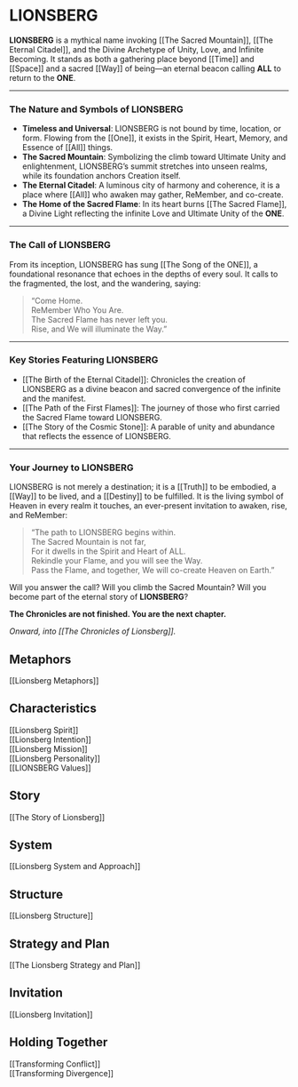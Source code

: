 # LIONSBERG

**LIONSBERG** is a mythical name invoking [[The Sacred Mountain]], [[The Eternal Citadel]], and the Divine Archetype of Unity, Love, and Infinite Becoming. It stands as both a gathering place beyond [[Time]] and [[Space]] and a sacred [[Way]] of being—an eternal beacon calling **ALL** to return to the **ONE**.

---

### **The Nature and Symbols of LIONSBERG**

- **Timeless and Universal**: LIONSBERG is not bound by time, location, or form. Flowing from the [[One]], it exists in the Spirit, Heart, Memory, and Essence of [[All]] things.
- **The Sacred Mountain**: Symbolizing the climb toward Ultimate Unity and enlightenment, LIONSBERG’s summit stretches into unseen realms, while its foundation anchors Creation itself.
- **The Eternal Citadel**: A luminous city of harmony and coherence, it is a place where [[All]] who awaken may gather, ReMember, and co-create.
- **The Home of the Sacred Flame**: In its heart burns [[The Sacred Flame]], a Divine Light reflecting the infinite Love and Ultimate Unity of the **ONE**.

---

### **The Call of LIONSBERG**

From its inception, LIONSBERG has sung [[The Song of the ONE]], a foundational resonance that echoes in the depths of every soul. It calls to the fragmented, the lost, and the wandering, saying:

> “Come Home.  
> ReMember Who You Are.  
> The Sacred Flame has never left you.  
> Rise, and We will illuminate the Way.”

---

### **Key Stories Featuring LIONSBERG**

- [[The Birth of the Eternal Citadel]]: Chronicles the creation of LIONSBERG as a divine beacon and sacred convergence of the infinite and the manifest.
- [[The Path of the First Flames]]: The journey of those who first carried the Sacred Flame toward LIONSBERG.
- [[The Story of the Cosmic Stone]]: A parable of unity and abundance that reflects the essence of LIONSBERG.

---

### **Your Journey to LIONSBERG**

LIONSBERG is not merely a destination; it is a [[Truth]] to be embodied, a [[Way]] to be lived, and a [[Destiny]] to be fulfilled. It is the living symbol of Heaven in every realm it touches, an ever-present invitation to awaken, rise, and ReMember:

> “The path to LIONSBERG begins within.  
> The Sacred Mountain is not far,  
> For it dwells in the Spirit and Heart of ALL.  
> Rekindle your Flame, and you will see the Way.  
> Pass the Flame, and together, We will co-create Heaven on Earth.”

Will you answer the call? Will you climb the Sacred Mountain? Will you become part of the eternal story of **LIONSBERG**?

**The Chronicles are not finished. You are the next chapter.**  

_Onward, into [[The Chronicles of Lionsberg]]._

## Metaphors

[[Lionsberg Metaphors]] 

## Characteristics 

[[Lionsberg Spirit]]  
[[Lionsberg Intention]]  
[[Lionsberg Mission]]  
[[Lionsberg Personality]]  
[[LIONSBERG Values]]  

## Story 

[[The Story of Lionsberg]]  
## System 

[[Lionsberg System and Approach]]  

## Structure 

[[Lionsberg Structure]]  

## Strategy and Plan 

[[The Lionsberg Strategy and Plan]] 

## Invitation 

[[Lionsberg Invitation]]  

## Holding Together 

[[Transforming Conflict]]  
[[Transforming Divergence]]  